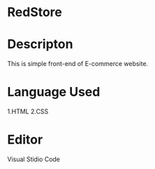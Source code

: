 # RedStore
# Descripton 
This is simple front-end of E-commerce website.
# Language Used
1.HTML
2.CSS
# Editor 
Visual Stidio Code
